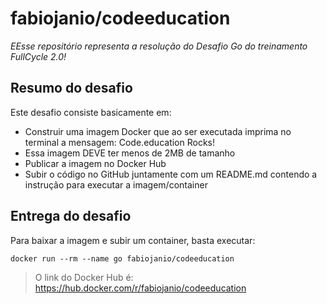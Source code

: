 # fabiojanio/codeeducation

*EEsse repositório representa a resolução do Desafio Go do treinamento FullCycle 2.0!*

## Resumo do desafio

Este desafio consiste basicamente em:
 - Construir uma imagem Docker que ao ser executada imprima no terminal a mensagem: Code.education Rocks!
 - Essa imagem DEVE ter menos de 2MB de tamanho
 - Publicar a imagem no Docker Hub
 - Subir o código no GitHub juntamente com um README.md contendo a instrução para executar a imagem/container

## Entrega do desafio

Para baixar a imagem e subir um container, basta executar:
```
docker run --rm --name go fabiojanio/codeeducation
```

> O link do Docker Hub é: https://hub.docker.com/r/fabiojanio/codeeducation
